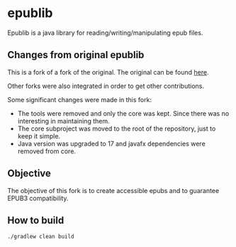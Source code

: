 # epublib

Epublib is a java library for reading/writing/manipulating epub files.

## Changes from original epublib

This is a fork of a fork of the original. The original can be found [here](https://github.com/psiegman/epublib).

Other forks were also integrated in order to get other contributions.

Some significant changes were made in this fork:
 - The tools were removed and only the core was kept. Since there was no interesting in maintaining them.
 - The core subproject was moved to the root of the repository, just to keep it simple.
 - Java version was upgraded to 17 and javafx dependencies were removed from core.

## Objective

The objective of this fork is to create accessible epubs and to guarantee EPUB3 compatibility.

## How to build

````shell
./gradlew clean build
````

